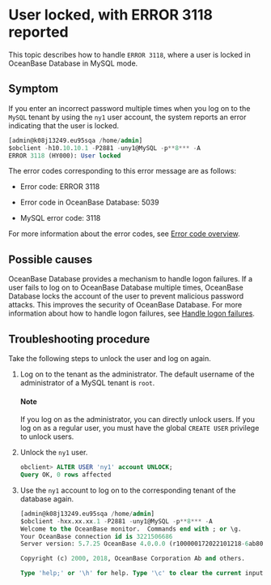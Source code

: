 # User locked, with ERROR 3118 reported

This topic describes how to handle `ERROR 3118`, where a user is locked in OceanBase Database in MySQL mode. 

## Symptom

If you enter an incorrect password multiple times when you log on to the `MySQL` tenant by using the `ny1` user account, the system reports an error indicating that the user is locked. 

```sql
[admin@k08j13249.eu95sqa /home/admin]
$obclient -h10.10.10.1 -P2881 -uny1@MySQL -p**8*** -A
ERROR 3118 (HY000): User locked
```

The error codes corresponding to this error message are as follows:

* Error code: ERROR 3118

* Error code in OceanBase Database: 5039

* MySQL error code: 3118

For more information about the error codes, see [Error code overview](../../../700.reference/500.system-reference/600.error-code-of-mysql-mode/100.use-error-information-of-mysql-mode.md). 

## Possible causes

OceanBase Database provides a mechanism to handle logon failures. If a user fails to log on to OceanBase Database multiple times, OceanBase Database locks the account of the user to prevent malicious password attacks. This improves the security of OceanBase Database. For more information about how to handle logon failures, see [Handle logon failures](../../../700.reference/200.administrator-guide/200.basic-database-management/400.manage-tenants/900.manage-users-and-permissions/300.mysql-mode/300.logon-failure-handling-policy-of-mysql-mode.md). 

## Troubleshooting procedure

Take the following steps to unlock the user and log on again. 

1. Log on to the tenant as the administrator. The default username of the administrator of a MySQL tenant is `root`. 

   <main id="notice" type='explain'>
    <h4>Note</h4>
    <p>If you log on as the administrator, you can directly unlock users. If you log on as a regular user, you must have the global <code>CREATE USER</code> privilege to unlock users.</p>
   </main>

2. Unlock the `ny1` user. 

   ```sql
   obclient> ALTER USER 'ny1' account UNLOCK;
   Query OK, 0 rows affected
   ```

3. Use the `ny1` account to log on to the corresponding tenant of the database again. 

   ```sql
   [admin@k08j13249.eu95sqa /home/admin]
   $obclient -hxx.xx.xx.1 -P2881 -uny1@MySQL -p**8*** -A
   Welcome to the OceanBase monitor.  Commands end with ; or \g.
   Your OceanBase connection id is 3221506686
   Server version: 5.7.25 OceanBase 4.0.0.0 (r100000172022101218-6ab80a3950710941946c004d805fcfded7a4aa2c) (Built Oct 12 2022 18:43:39)

   Copyright (c) 2000, 2018, OceanBase Corporation Ab and others.

   Type 'help;' or '\h' for help. Type '\c' to clear the current input statement.
   ```

